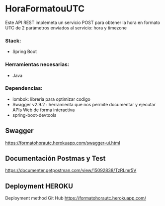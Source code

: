 # HoraFormatouUTC
Este API REST implemeta un servicio  POST para  obtener la hora en formato UTC de 2 parámetros enviados al servicio: hora y timezone

### Stack:

* Spring Boot

### Herramientas necesarias:
 
* Java

### Dependencias:
 
* lombok: libreria para optimizar codigo
* Swagger v2.9.2 : herramienta que nos permite documentar y ejecutar APIs Web de forma interactiva
* spring-boot-devtools

## Swagger

https://formatohorautc.herokuapp.com/swagger-ui.html

## Documentación Postmas y Test
https://documenter.getpostman.com/view/15092838/TzRLmr5V

## Deployment HEROKU

Deployment method Git Hub
https://formatohorautc.herokuapp.com/